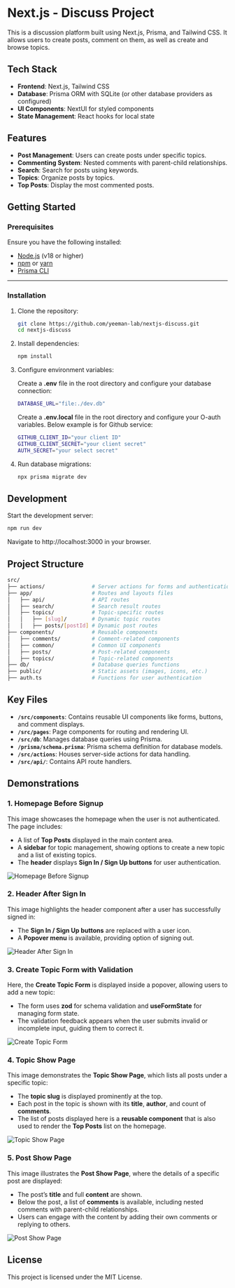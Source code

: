 # Next.js - Discuss Project

This is a discussion platform built using Next.js, Prisma, and Tailwind CSS. It allows users to create posts, comment on them, as well as create and browse topics.

## Tech Stack

- **Frontend**: Next.js, Tailwind CSS
- **Database**: Prisma ORM with SQLite (or other database providers as configured)
- **UI Components**: NextUI for styled components
- **State Management**: React hooks for local state

## Features

- **Post Management**: Users can create posts under specific topics.
- **Commenting System**: Nested comments with parent-child relationships.
- **Search**: Search for posts using keywords.
- **Topics**: Organize posts by topics.
- **Top Posts**: Display the most commented posts.

## Getting Started

### Prerequisites

Ensure you have the following installed:

- [Node.js](https://nodejs.org/) (v18 or higher)
- [npm](https://www.npmjs.com/) or [yarn](https://yarnpkg.com/)
- [Prisma CLI](https://www.prisma.io/docs/orm/tools/prisma-cli)

---

### Installation

1. Clone the repository:

   ```bash
   git clone https://github.com/yeeman-lab/nextjs-discuss.git
   cd nextjs-discuss
   ```

2. Install dependencies:

   ```bash
   npm install
   ```

3. Configure environment variables:

   Create a **.env** file in the root directory and configure your database connection:

   ```bash
   DATABASE_URL="file:./dev.db"
   ```

   Create a **.env.local** file in the root directory and configure your O-auth variables. Below example is for Github service:

   ```bash
   GITHUB_CLIENT_ID="your client ID"
   GITHUB_CLIENT_SECRET="your client secret"
   AUTH_SECRET="your select secret"
   ```

4. Run database migrations:

   ```bash
   npx prisma migrate dev
   ```

## Development

Start the development server:

```bash
npm run dev
```

Navigate to http://localhost:3000 in your browser.

## Project Structure

```bash
src/
├── actions/               # Server actions for forms and authentication
├── app/                   # Routes and layouts files
│   ├── api/               # API routes
│   ├── search/            # Search result routes
│   ├── topics/            # Topic-specific routes
│   │   ├── [slug]/        # Dynamic topic routes
│   │   ├── posts/[postId] # Dynamic post routes
├── components/            # Reusable components
│   ├── comments/          # Comment-related components
│   ├── common/            # Common UI components
│   ├── posts/             # Post-related components
│   ├── topics/            # Topic-related components
├── db/                    # Database queries functions
├── public/                # Static assets (images, icons, etc.)
├── auth.ts                # Functions for user authentication
```

## Key Files

- **`/src/components`**: Contains reusable UI components like forms, buttons, and comment displays.
- **`/src/pages`**: Page components for routing and rendering UI.
- **`/src/db`**: Manages database queries using Prisma.
- **`/prisma/schema.prisma`**: Prisma schema definition for database models.
- **`/src/actions`**: Houses server-side actions for data handling.
- **`/src/api/`**: Contains API route handlers.

## Demonstrations

### 1. Homepage Before Signup

This image showcases the homepage when the user is not authenticated. The page includes:

- A list of **Top Posts** displayed in the main content area.
- A **sidebar** for topic management, showing options to create a new topic and a list of existing topics.
- The **header** displays **Sign In / Sign Up buttons** for user authentication.

![Homepage Before Signup](public/signOut.png)

### 2. Header After Sign In

This image highlights the header component after a user has successfully signed in:

- The **Sign In / Sign Up buttons** are replaced with a user icon.
- A **Popover menu** is available, providing option of signing out.

![Header After Sign In](public/afterSignIn.png)

### 3. Create Topic Form with Validation

Here, the **Create Topic Form** is displayed inside a popover, allowing users to add a new topic:

- The form uses **zod** for schema validation and **useFormState** for managing form state.
- The validation feedback appears when the user submits invalid or incomplete input, guiding them to correct it.

![Create Topic Form](public/validation.png)

### 4. Topic Show Page

This image demonstrates the **Topic Show Page**, which lists all posts under a specific topic:

- The **topic slug** is displayed prominently at the top.
- Each post in the topic is shown with its **title**, **author**, and count of **comments**.
- The list of posts displayed here is a **reusable component** that is also used to render the **Top Posts** list on the homepage.

![Topic Show Page](public/topicShowPage.png)

### 5. Post Show Page

This image illustrates the **Post Show Page**, where the details of a specific post are displayed:

- The post’s **title** and full **content** are shown.
- Below the post, a list of **comments** is available, including nested comments with parent-child relationships.
- Users can engage with the content by adding their own comments or replying to others.

![Post Show Page](public/postShowPage.png)

## License

This project is licensed under the MIT License.
